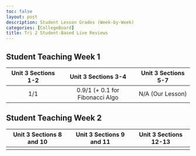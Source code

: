 ```yaml
---
toc: false
layout: post
description: Student Lesson Grades (Week-by-Week)
categories: [CollegeBoard]
title: Tri 2 Student-Based Live Reviews
---
```

## Student Teaching Week 1

| Unit 3 Sections 1-2 | Unit 3 Sections 3-4 | Unit 3 Sections 5-7 |
|:--------------------:|:--------------------:|:--------------------:|
|         1/1         |  0.9/1 (+ 0.1 for Fibonacci Algo  |   N/A (Our Lesson)  |

## Student Teaching Week 2

| Unit 3 Sections 8 and 10 | Unit 3 Sections 9 and 11 | Unit 3 Sections 12-13 |
|:--------------------:|:--------------------:|:--------------------:|
|                     |                      |                     |